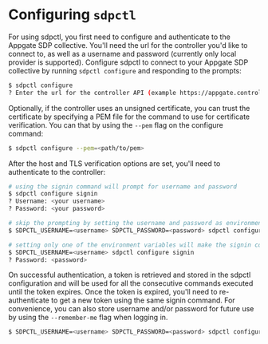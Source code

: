 # Configuring `sdpctl`

For using sdpctl, you first need to configure and authenticate to the Appgate SDP collective. You'll need the url for the controller you'd like to connect to, as well as a username and password (currently only local provider is supported). Configure sdpctl to connect to your Appgate SDP collective by running `sdpctl configure` and responding to the prompts:
```bash
$ sdpctl configure
? Enter the url for the controller API (example https://appgate.controller.com/admin) https://sdp.controller.com/admin
```
Optionally, if the controller uses an unsigned certificate, you can trust the certificate by specifying a PEM file for the command to use for certificate verification. You can that by using the `--pem` flag on the configure command:

```bash
$ sdpctl configure --pem=<path/to/pem>
```

After the host and TLS verification options are set, you'll need to authenticate to the controller:

```bash
# using the signin command will prompt for username and password
$ sdpctl configure signin
? Username: <your username>
? Password: <your password>

# skip the prompting by setting the username and password as environment variables. This is only supported when using local provider for authentication.
$ SDPCTL_USERNAME=<username> SDPCTL_PASSWORD=<password> sdpctl configure signin

# setting only one of the environment variables will make the signin command prompt for the missing information. For example:
$ SDPCTL_USERNAME=<username> sdpctl configure signin
? Password: <password>
```

On successful authentication, a token is retrieved and stored in the sdpctl configuration and will be used for all the consecutive commands executed until the token expires. Once the token is expired, you'll need to re-authenticate to get a new token using the same signin command. For convenience, you can also store username and/or password for future use by using the `--remember-me` flag when logging in.

```bash
$ SDPCTL_USERNAME=<username> SDPCTL_PASSWORD=<password> sdpctl configure signin --remember-me
```

